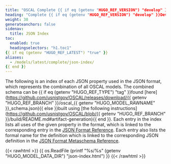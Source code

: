 ```yaml
---
title: "OSCAL Complete {{ if eq (getenv "HUGO_REF_VERSION") "develop" }}Development Snapshot{{ else }}v{{ getenv "HUGO_REF_VERSION" }}{{ end }} JSON Format Index"
heading: "Complete {{ if eq (getenv "HUGO_REF_VERSION") "develop" }}Development Snapshot{{ else }}v{{ getenv "HUGO_REF_VERSION" }}{{ end }} JSON Format Index"
weight: 30
generateanchors: false
sidenav:
  title: JSON Index
toc:
  enabled: true
  headingselectors: "h1.toc1"
{{ if eq (getenv "HUGO_REF_LATEST") "true" }}
aliases:
  - /models/latest/complete/json-index/
{{ end }}
---
```


The following is an index of each JSON property used in the JSON format, which represents the combination of all OSCAL models.
The combined schema can be {{ if eq (getenv "HUGO_REF_TYPE") "tag" }}found [here](https://github.com/usnistgov/OSCAL/releases/download/{{ getenv "HUGO_REF_BRANCH" }}/oscal_{{ getenv "HUGO_MODEL_RAWNAME" }}_schema.json){{ else }}built using [the following instructions](https://github.com/usnistgov/OSCAL/blob/{{ getenv "HUGO_REF_BRANCH" }}/build/README.md#artifact-generation){{ end }}.
Each entry in the index lists all uses of the given property in the format, which is linked to the corresponding entry in the [JSON Format Reference](../json-reference/).
Each entry also lists the formal name for the definition which is linked to the corresponding JSON definition in the [JSON Format Metaschema Reference](../json-definitions/).

{{< rawhtml >}}
{{ os.ReadFile (printf "%s/%s" (getenv "HUGO_MODEL_DATA_DIR") "json-index.html") }}
{{< /rawhtml >}}